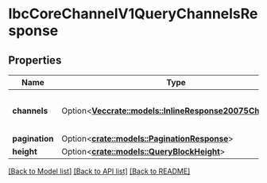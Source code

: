 # IbcCoreChannelV1QueryChannelsResponse

## Properties

Name | Type | Description | Notes
------------ | ------------- | ------------- | -------------
**channels** | Option<[**Vec<crate::models::InlineResponse20075Channels>**](inline_response_200_75_channels.md)> | list of stored channels of the chain. | [optional]
**pagination** | Option<[**crate::models::PaginationResponse**](pagination_response.md)> |  | [optional]
**height** | Option<[**crate::models::QueryBlockHeight**](query_block_height.md)> |  | [optional]

[[Back to Model list]](../README.md#documentation-for-models) [[Back to API list]](../README.md#documentation-for-api-endpoints) [[Back to README]](../README.md)


